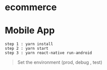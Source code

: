 # ecommerce

# Mobile App

```
step 1 : yarn install
step 2 : yarn start
step 3 : yarn react-native run-android
```
> Set the environment (prod, debug , test)
